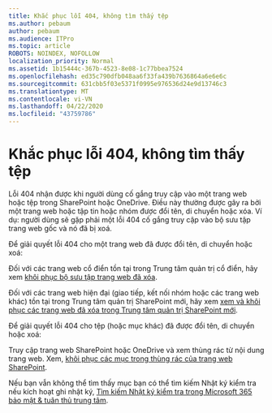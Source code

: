 ```yaml
---
title: Khắc phục lỗi 404, không tìm thấy tệp
ms.author: pebaum
author: pebaum
ms.audience: ITPro
ms.topic: article
ROBOTS: NOINDEX, NOFOLLOW
localization_priority: Normal
ms.assetid: 1b15444c-367b-4523-8e08-1c77bbea7524
ms.openlocfilehash: ed35c790dfb048aa6f33fa439b7636864a6e6e6c
ms.sourcegitcommit: 631cbb5f03e5371f0995e976536d24e9d13746c3
ms.translationtype: MT
ms.contentlocale: vi-VN
ms.lasthandoff: 04/22/2020
ms.locfileid: "43759786"
---
```

# <a name="troubleshoot-error-404-file-not-found"></a>Khắc phục lỗi 404, không tìm thấy tệp

Lỗi 404 nhận được khi người dùng cố gắng truy cập vào một trang web hoặc tệp trong SharePoint hoặc OneDrive. Điều này thường được gây ra bởi một trang web hoặc tập tin hoặc nhóm được đổi tên, di chuyển hoặc xóa. Ví dụ: người dùng sẽ gặp phải một lỗi 404 cố gắng truy cập vào bộ sưu tập trang web gốc và nó đã bị xoá.

Để giải quyết lỗi 404 cho một trang web đã được đổi tên, di chuyển hoặc xoá:

Đối với các trang web cổ điển tồn tại trong Trung tâm quản trị cổ điển, hãy xem [khôi phục bộ sưu tập trang web đã xóa](https://docs.microsoft.com/sharepoint/restore-deleted-site-collection).

Đối với các trang web hiện đại (giao tiếp, kết nối nhóm hoặc các trang web khác) tồn tại trong Trung tâm quản trị SharePoint mới, hãy xem [xem và khôi phục các trang web đã xóa trong Trung tâm quản trị SharePoint mới](https://docs.microsoft.com/sharepoint/restore-deleted-site-collection).

Để giải quyết lỗi 404 cho tệp (hoặc mục khác) đã được đổi tên, di chuyển hoặc xoá:

Truy cập trang web SharePoint hoặc OneDrive và xem thùng rác từ nội dung trang web. Xem, [khôi phục các mục trong thùng rác của trang web SharePoint](https://support.office.com/article/Restore-items-in-the-Recycle-Bin-of-a-SharePoint-site-6df466b6-55f2-4898-8d6e-c0dff851a0be#ID0EAADAAA=Online).

Nếu bạn vẫn không thể tìm thấy mục bạn có thể tìm kiếm Nhật ký kiểm tra nếu kích hoạt ghi nhật ký, [Tìm kiếm Nhật ký kiểm tra trong Microsoft 365 bảo mật & tuân thủ trung tâm](https://docs.microsoft.com/office365/securitycompliance/search-the-audit-log-in-security-and-compliance?redirectSourcePath=%252fclient%252fsearch-the-audit-log-in-the-office-365-security-compliance-center-0d4d0f35-390b-4518-800e-0c7ec95e946c).
